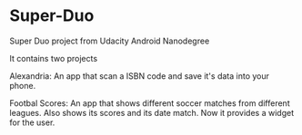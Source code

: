 # Super-Duo
Super Duo project from Udacity Android Nanodegree

It contains two projects

Alexandria: An app that scan a ISBN code and save it's data into your phone.

Footbal Scores: An app that shows different soccer matches from different leagues. Also shows its scores and its date match. Now it provides a widget for the user.
